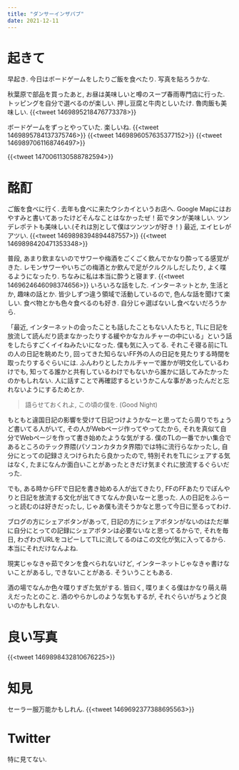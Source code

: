 ```yaml
---
title: "ダンサーインザパブ"
date: 2021-12-11
---
```


# 起きて
早起き. 今日はボードゲームをしたりご飯を食べたり. 写真を貼ろうかな.

秋葉原で部品を買ったあと, お昼は美味しいと噂のスープ春雨専門店に行った. トッピングを自分で選べるのが楽しい. 押し豆腐と牛肉としいたけ. 魯肉飯も美味しい.
{{<tweet 1469895218476773378>}}

ボードゲームをずっとやっていた. 楽しいね.
{{<tweet 1469895784137375746>}}
{{<tweet 1469896057635377152>}}
{{<tweet 1469897061168746497>}}

{{<tweet 1470061130588782594>}}
# 酩酊
ご飯を食べに行く. 去年も食べに来たウシカイというお店へ. Google Mapにはおやすみと書いてあったけどそんなことはなかったぜ！茹でタンが美味しい. ツンデレポテトも美味しい.(それは別として僕はツンツンが好き！) 最近, エイヒレがアツい.
{{<tweet 1469898394894487557>}}
{{<tweet 1469898420471353348>}}

普段, あまり飲まないのでサワーや梅酒をごくごく飲んでかなり酔ってる感覚がきた. レモンサワーやいちごの梅酒とか飲んで足がクルクルしだしたり, よく喋るようになったり. ちなみに私は本当に酔うと寝ます.
{{<tweet 1469624646098374656>}}
いろいろな話をした. インターネットとか, 生活とか, 趣味の話とか. 皆少しずつ違う領域で活動しているので, 色んな話を聞けて楽しい. 食べ物とかも色々食べるのも好き. 自分じゃ選ばないし食べないだろうから.

「最近, インターネットの会ったことも話したこともない人たちと, TLに日記を放流して読んだり読まなかったりする緩やかなカルチャーの中にいる」という話をしたらすごくイイねみたいになった. 僕も気に入ってる. それこそ寝る前にTLの人の日記を眺めたり, 回ってきた知らないFF外の人の日記を見たりする時間を取ったりするぐらいには. ふんわりとしたカルチャーで誰かが明文化しているわけでも, 知ってる誰かと共有しているわけでもないから誰かに話してみたかったのかもしれない. 人に話すことで再確認するというかこんな事があったんだと忘れないようにするためとか.

> 語らせておくれよ, この頃の僕を. (Good Night)

もともと違国日記の影響を受けて日記つけようかなーと思ってたら周りでちょうど書いてる人がいて, その人がWebページ作ってやってたから, それを真似て自分でWebページを作って書き始めたような気がする. 僕のTLの一番でかい集合であるところのテック界隈(パソコンカタカタ界隈)では特に流行らなかったし, 自分にとっての記録さえつけられたら良かったので, 特別それをTLにシェアする気はなく, たまになんか面白いことがあったときだけ気まぐれに放流するぐらいだった.

でも, ある時からFFで日記を書き始める人が出てきたり, FFのFFあたりでぼんやりと日記を放流する文化が出てきてなんか良いなーと思った. 人の日記をふらーっと読むのは好きだったし, じゃあ僕も流そうかなと思って今日に至るってわけ.

ブログの方にシェアボタンがあって, 日記の方にシェアボタンがないのはただ単に自分にとっての記録にシェアボタンは必要ないなと思ってるからで, それを毎日, わざわざURLをコピーしてTLに流してるのはこの文化が気に入ってるから. 本当にそれだけなんよね.

現実じゃなきゃ茹でタンを食べられないけど, インターネットじゃなきゃ書けないことがあるし, できないことがある. そういうこともある.

酒の場でなんか色々喋りすぎた気がする. 皆曰く, 喋りまくる僕はかなり萌え萌えだったとのこと. 酒のやらかしのような気もするが, それぐらいがちょうど良いのかもしれない.
# 良い写真
{{<tweet 1469898432810676225>}}
# 知見
セーラー服万能かもしれん.
{{<tweet 1469692377388695563>}}
# Twitter
特に見てない. 
